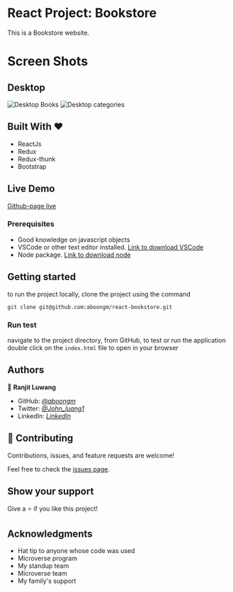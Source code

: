 # React Project: Bookstore

This is a Bookstore website.

# Screen Shots

## Desktop

![Desktop Books](https://user-images.githubusercontent.com/49184579/168017289-47e97d96-c9cf-407d-9163-15fa3aae8ae0.png)
![Desktop categories](https://user-images.githubusercontent.com/49184579/168017372-e8f8a891-8f11-4ac1-9b22-eb3b4243655d.png)

## Built With &hearts;

- ReactJs
- Redux
- Redux-thunk
- Bootstrap

## Live Demo

[Github-page live](https://aboongm.github.io/react-bookstore/)

### Prerequisites

- Good knowledge on javascript objects
- VSCode or other text editor installed. [Link to download VSCode](https://code.visualstudio.com/download)
- Node package. [Link to download node](https://nodejs.org/en/download/)

## Getting started

to run the project locally, clone the project using the command

`git clone git@github.com:aboongm/react-bookstore.git`

### Run test

navigate to the project directory, from GitHub,
to test or run the application double click on the `index.html` file to open in your browser

## Authors

👤 **Ranjit Luwang**

- GitHub: _[@aboongm](https://github.com/aboongm)_
- Twitter: _[@John_luang1](https://twitter.com/John_luang1)_
- LinkedIn: _[LinkedIn](https://www.linkedin.com/in/mayengbam-ranjit-luwang-31962418/)_

## 🤝 Contributing

Contributions, issues, and feature requests are welcome!

Feel free to check the [issues page](../../issues/).

## Show your support

Give a ⭐️ if you like this project!

## Acknowledgments

- Hat tip to anyone whose code was used
- Microverse program
- My standup team
- Microverse team
- My family's support
